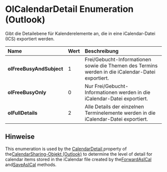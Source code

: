 
# OlCalendarDetail Enumeration (Outlook)

Gibt die Detailebene für Kalenderelemente an, die in eine iCalendar-Datei (ICS) exportiert werden.



|**Name**|**Wert**|**Beschreibung**|
|:-----|:-----|:-----|
|**olFreeBusyAndSubject**|1|Frei/Gebucht-Informationen sowie die Themen des Termins werden in die iCalendar-Datei exportiert.|
|**olFreeBusyOnly**|0|Nur Frei/Gebucht-Informationen werden in die iCalendar-Datei exportiert.|
|**olFullDetails**|2|Alle Details der einzelnen Terminelemente werden in die iCalendar-Datei exportiert.|

## Hinweise

This enumeration is used by the [CalendarDetail ](f3f0ba8d-23db-505f-58c4-6e3a33a468e7.md) property of the[CalendarSharing-Objekt (Outlook)](37a8a15e-51c2-b1a0-7db6-cf2a1f4e8405.md) to determine the level of detail for calendar items stored in the iCalendar file created by the[ForwardAsICal](b796a573-784b-6725-535e-fd156a3f233c.md) and[SaveAsICal](2314f751-77c5-9b95-05fb-c3075f512508.md) methods.

